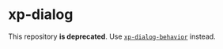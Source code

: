 # xp-dialog

This repository **is deprecated**. Use [`xp-dialog-behavior`](https://github.com/expandjs/xp-dialog-behavior) instead.
